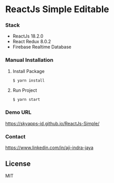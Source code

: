 # ReactJs Simple Editable

### Stack

- ReactJs 18.2.0
- React Redux 8.0.2
- Firebase Realtime Database

### Manual Installation

1. Install Package

   ```sh
   $ yarn install
   ```

2. Run Project
   ```sh
   $ yarn start
   ```

### Demo URL

https://skyapps-id.github.io/ReactJs-Simple/

### Contact

https://www.linkedin.com/in/aji-indra-jaya

## License

MIT
